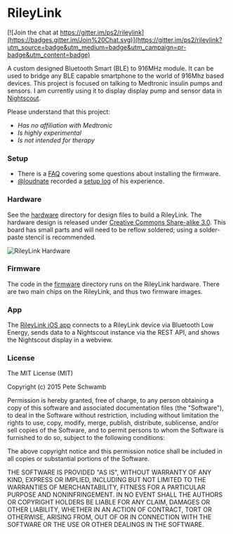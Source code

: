 # RileyLink

[![Join the chat at https://gitter.im/ps2/rileylink](https://badges.gitter.im/Join%20Chat.svg)](https://gitter.im/ps2/rileylink?utm_source=badge&utm_medium=badge&utm_campaign=pr-badge&utm_content=badge)

A custom designed Bluetooth Smart (BLE) to 916MHz module. It can be used to bridge any BLE capable smartphone to the world of 916Mhz based devices. This project is focused on talking to Medtronic insulin pumps and sensors.  I am currently using it to display display pump and sensor data in [Nightscout](http://nightscout.github.io/).

Please understand that this project:

 * *Has no affiliation with Medtronic*
 * *Is highly experimental*
 * *Is not intended for therapy*

### Setup

 * There is a [FAQ](https://docs.google.com/document/d/1-KlewmRObpUWCTQSq9EPraN8R-6rCksJS_sRSQSexX0/edit#) covering some questions about installing the firmware.
 * [@loudnate](https://github.com/loudnate) recorded a [setup log](https://docs.google.com/document/d/1-bGBXbxVKOs_tDXi68qiOD7bIT6tQlkQydXn5Q-afLc/edit) of his experience.

### Hardware

See the [hardware](https://github.com/ps2/rileylink/tree/master/hardware) directory for design files to build a RileyLink. The hardware design is released under [Creative Commons Share-alike 3.0](http://creativecommons.org/licenses/by-sa/3.0/).  This board has small parts and will need to be reflow soldered; using a solder-paste stencil is recommended. 

![RileyLink Hardware](https://raw.githubusercontent.com/ps2/rileylink/master/rileylink.jpg)

### Firmware

The code in the [firmware](https://github.com/ps2/rileylink/tree/master/firmware) directory runs on the RileyLink hardware.  There are two main chips on the RileyLink, and thus two firmware images.

### App

The [RileyLink iOS app](https://github.com/ps2/rileylink_ios) connects to a RileyLink device via Bluetooth Low Energy, sends data to a Nightscout instance via the REST API, and shows the Nightscout display in a webview.

### License

The MIT License (MIT)

Copyright (c) 2015 Pete Schwamb

Permission is hereby granted, free of charge, to any person obtaining a copy
of this software and associated documentation files (the "Software"), to deal
in the Software without restriction, including without limitation the rights
to use, copy, modify, merge, publish, distribute, sublicense, and/or sell
copies of the Software, and to permit persons to whom the Software is
furnished to do so, subject to the following conditions:

The above copyright notice and this permission notice shall be included in all
copies or substantial portions of the Software.

THE SOFTWARE IS PROVIDED "AS IS", WITHOUT WARRANTY OF ANY KIND, EXPRESS OR
IMPLIED, INCLUDING BUT NOT LIMITED TO THE WARRANTIES OF MERCHANTABILITY,
FITNESS FOR A PARTICULAR PURPOSE AND NONINFRINGEMENT. IN NO EVENT SHALL THE
AUTHORS OR COPYRIGHT HOLDERS BE LIABLE FOR ANY CLAIM, DAMAGES OR OTHER
LIABILITY, WHETHER IN AN ACTION OF CONTRACT, TORT OR OTHERWISE, ARISING FROM,
OUT OF OR IN CONNECTION WITH THE SOFTWARE OR THE USE OR OTHER DEALINGS IN THE
SOFTWARE.
